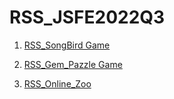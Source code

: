 # RSS_JSFE2022Q3


1. [RSS_SongBird Game](https://RomanNeudakh.github.io/rs_school_stage1/songbird/pages/main/)

2. [RSS_Gem_Pazzle Game](https://RomanNeudakh.github.io/rs_school_stage1/RSS_Gem_Puzzle/)

3. [RSS_Online_Zoo](https://RomanNeudakh.github.io/rs_school_stage1/online-zoo/pages/main/)


